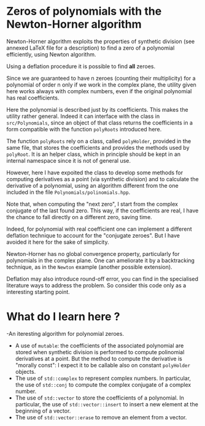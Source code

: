 # Zeros of polynomials with the Newton-Horner algorithm #

Newton-Horner algorithm exploits the properties of synthetic division (see annexed LaTeX file for a description)
to find a zero of a polynomial efficiently, using Newton algorithm.

Using a deflation procedure it is possible to find **all** zeroes.

Since we are guaranteed to have n zeroes (counting their multiplicity) for a polynomial of order n only if we work in the complex plane, the utility given here works always with complex numbers, even if the original polynomial has real coefficients.

Here the polynomial is described just by its coefficients. This makes the utility rather general. Indeed it can interface with the class in `src/Polynomials`, since an object of that class returns the coefficients in a form compatible with the function `polyRoots` introduced here.

The function `polyRoots` rely on a class, called `polyHolder`, provided in the same file, that stores the coefficients and provides the methods used by `polyRoot`. It is an helper class, which in principle should be kept in an internal namespace since it is not of general use.

However, here I have expoited the class to develop some methods for computing derivatives as a point (via synthetic division) and to calculate the derivative of a polynomial, using an algorithm different from the one included in the file `Polynomials/polinomials.hpp`.

Note that, when computing the "next zero", I start from the complex conjugate of the last found zero. This way, if the coefficients are real, I have the chance to fall directly on a different zero, saving time.

Indeed, for polynomial with real coefficient one can implement a different deflation technique to account for the "conjugate zeroes". But I have avoided it here for the sake of simplicity.

Newton-Horner has no global convergence property, particularly for polynomials in the complex plane. One can ameliorate it by a backtracking technique, as in the `Newton` example (another possible extension).

Deflation may also introduce  round-off error, you can find in the specialised literature ways to address the problem. So consider this code only as a interesting starting point.

# What do I learn here ? #
-An iteresting algorithm for polynomial zeroes.
- A use of `mutable`: the coefficients of the associated polynomial are stored when synthetic division is performed to compute polinomial derivatives at a point. But the method to compute the derivative is "morally const": I expect it to be callable also on constant `polyHolder` objects.
- The use of `std::complex` to represent complex numbers. In particular, the use of `std::conj` to compute the complex conjugate of a complex number.
- The use of `std::vector` to store the coefficients of a polynomial. In particular, the use of `std::vector::insert` to insert a new element at the beginning of a vector.
- The use of `std::vector::erase` to remove an element from a vector.
